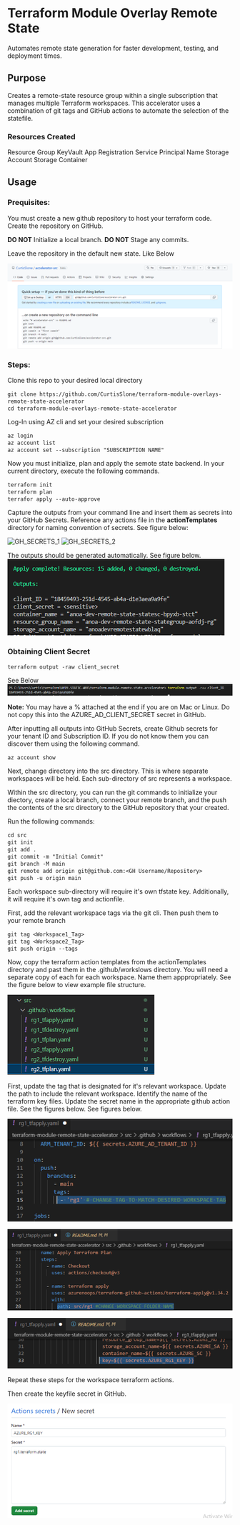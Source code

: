 # Terraform Module Overlay Remote State

Automates remote state generation for faster development, testing, and deployment times.

## Purpose

Creates a remote-state resource group within a single subscription that manages multiple Terraform workspaces. This accelerator uses a combination of git tags and GitHub actions to automate the selection of the statefile.

### Resources Created
Resource Group
KeyVault
App Registration
Service Principal Name
Storage Account
Storage Container


## Usage

### Prequisites:

You must create a new github repository to host your terraform code. Create the repository on GitHub.

**DO NOT** Initialize a local branch.
**DO NOT** Stage any commits.

Leave the repository in the default new state. Like Below

![New-Repo](./assets/new-repo.png)

### Steps:

Clone this repo to your desired local directory

```
git clone https://github.com/CurtisSlone/terraform-module-overlays-remote-state-accelerator
cd terraform-module-overlays-remote-state-accelerator
```

Log-In using AZ cli and set your desired subscription
```
az login
az account list
az account set --subscription "SUBSCRIPTION NAME"
```

Now you must initialize, plan and apply the semote state backend. In your current directory, execute the following commands.

```
terraform init
terraform plan
terrafor apply --auto-approve
```

Capture the outputs from your command line and insert them as secrets into your GitHub Secrets. Reference any actions file in the **actionTemplates** directory for naming convention of secrets. See figure below:

![GH_SECRETS_1](./assets/GH_Secrets1.png)
![GH_SECRETS_2](./assets/GH_Secrets2.png)

The outputs should be generated automatically. See figure below.
![GH_OUTPUTS](./assets/outputs_1.png)

### Obtaining Client Secret
```
terraform output -raw client_secret
```

See Below
![GH_OUTPUTS_2](./assets/outputs_2.png)

**Note:**  You may have a % attached at the end if you are on Mac or Linux. Do not copy this into the AZURE_AD_CLIENT_SECRET secret in GitHub.

After inputting all outputs into GitHub Secrets, create Github secrets for your tenant ID and Subscription ID. If you do not know them you can discover them using the following command.

```
az account show
```

Next, change directory into the src directory. This is where separate workspaces will be held. Each sub-directory of src represents a workspace. 

Within the src directory, you can run the git commands to initialize your diectory, create a local branch, connect your remote branch, and the push the contents of the src directory to the GitHub repository that your created.

Run the following commands:

```
cd src
git init
git add .
git commit -m "Initial Commit"
git branch -M main
git remote add origin git@github.com:<GH Username/Repository>
git push -u origin main
```

Each workspace sub-directory will require it's own tfstate key. Additionally, it will require it's own tag and actionfile.

First, add the relevant workspace tags via the git cli. Then push them to your remote branch

```
git tag <Workspace1_Tag>
git tag <Workspace2_Tag>
git push origin --tags
```

Now, copy the terraform action templates from the actionTemplates directory and past them in the .github/workslows directory. You will need a separate copy of each for each workspace. Name them apppropriately. See the figure below to view example file structure.

![SRC_DIR](./assets/actions_files.png)

First, update the tag that is designated for it's relevant workspace. Update the path to include the relevant workspace. Identify the name of the terraform key files. Update the secret name in the appropriate github action file. See the figures below. See figures below.

![TAG_ACTION](./assets/rg1_action_tag_update.png)

![PATH_ACTION](./assets/rg1_action_path_update.png)

![KEYNAME_ACTION](./assets/rg1_action_secret.png)

Repeat these steps for the workspace terraform actions.

Then create the keyfile secret in GitHub.

![KEYNAME_SECRET](./assets/rg1_secret_keyfile.png)


